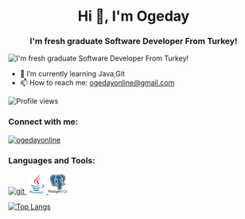 <h1 align="center">Hi 👋, I'm Ogeday</h1>
<h3 align="center">I'm fresh graduate Software Developer From Turkey!</h3>




![I'm fresh graduate Software Developer From Turkey!](https://media.giphy.com/media/47HAiZLUYFoVJQbwB6/giphy.gif?cid=ecf05e472llooxw0qoacj7daf45lu4op11w7hf18bz89psmc&rid=giphy.gif&ct=g)


- 🌱 I’m currently learning Java,Git 
- 📫 How to reach me: ogedayonline@gmail.com 





![Profile views](https://gpvc.arturio.dev/ogedayonline)  







<h3 align="left">Connect with me:</h3>
<p align="left">
<a href="https://linkedin.com/in/ogedayonline" target="blank"><img align="center" src="https://raw.githubusercontent.com/rahuldkjain/github-profile-readme-generator/master/src/images/icons/Social/linked-in-alt.svg" alt="ogedayonline" height="30" width="40" /></a>
</p>

<h3 align="left">Languages and Tools:</h3>
<p align="left"> <a href="https://git-scm.com/" target="_blank"> <img src="https://www.vectorlogo.zone/logos/git-scm/git-scm-icon.svg" alt="git" width="40" height="40"/> </a> <a href="https://www.java.com" target="_blank"> <img src="https://raw.githubusercontent.com/devicons/devicon/master/icons/java/java-original.svg" alt="java" width="40" height="40"/> </a> <a href="https://www.postgresql.org" target="_blank"> <img src="https://raw.githubusercontent.com/devicons/devicon/master/icons/postgresql/postgresql-original-wordmark.svg" alt="postgresql" width="40" height="40"/> </a> </p>


[![Top Langs](https://github-readme-stats.vercel.app/api/top-langs/?username=ogedayonline)](https://github.com/anuraghazra/github-readme-stats)

